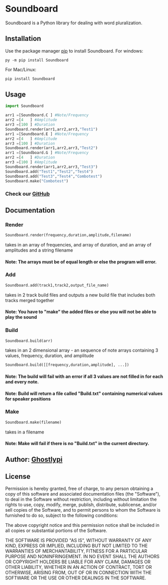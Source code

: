 
# Soundboard

Soundboard is a Python library for dealing with word pluralization.

## Installation

Use the package manager [pip](https://pip.pypa.io/en/stable/) to install Soundboard.
For windows:

```batch
py -m pip install Soundboard
```
For Mac/Linux:
```bash
pip install Soundboard
```

## Usage

```python
import Soundboard

arr1 =[Soundboard.C ] #Note/Frequency
arr2 =[4   ] #Amplitude
arr3 =[100 ] #Duration
Soundboard.render(arr1,arr2,arr3,"Test1")
arr1 =[Soundboard.E ] #Note/Frequency
arr2 =[4   ] #Amplitude
arr3 =[100 ] #Duration
Soundboard.render(arr1,arr2,arr3,"Test2")
arr1 =[Soundboard.G ] #Note/Frequency
arr2 =[4   ] #Duration
arr3 =[100 ] #Amplitude
Soundboard.render(arr1,arr2,arr3,"Test3")
Soundboard.add("Test1","Test2","Test4")
Soundboard.add("Test3","Test4","Combotest")
Soundboard.make("Combotest")
```
### Check our [GitHub](https://github.com/ghostlypi/Soundboard)
## Documentation

### Render
```python
Soundboard.render(frequency,duration,amplitude,filename)
```
takes in an array of frequencies, and array of duration, and an array of amplitudes and a string filename
#### Note: The arrays must be of equal length or else the program will error.

### Add
```python
Soundboard.add(track1,track2,output_file_name)
```
takes in 2 track build files and outputs a new build file that includes both tracks merged together
#### Note: You have to "make" the added files or else you will not be able to play the sound
### Build
```python
Soundboard.build(arr)
```
takes in an 2 dimensional array - an sequence of note arrays containing 3 values, frequency, duration, and amplitude
```python
Soundboard.build([[frequency,duration,amplitude], ...])
```

#### Note: The build will fail with an error if all 3 values are not filled in for each and every note.
#### Note: Build will return a file called "Build.txt" containing numerical values for speaker positions

### Make
```python
Soundboard.make(filename)
```
takes in a filename
#### Note: Make will fail if there is no "Build.txt" in the current directory.

## Author: [Ghostlypi](parthiyer.com)

## License
Permission is hereby granted, free of charge, to any person obtaining a copy
of this software and associated documentation files (the "Software"), to deal
in the Software without restriction, including without limitation the rights
to use, copy, modify, merge, publish, distribute, sublicense, and/or sell
copies of the Software, and to permit persons to whom the Software is
furnished to do so, subject to the following conditions:

The above copyright notice and this permission notice shall be included in all
copies or substantial portions of the Software.

THE SOFTWARE IS PROVIDED "AS IS", WITHOUT WARRANTY OF ANY KIND, EXPRESS OR
IMPLIED, INCLUDING BUT NOT LIMITED TO THE WARRANTIES OF MERCHANTABILITY,
FITNESS FOR A PARTICULAR PURPOSE AND NONINFRINGEMENT. IN NO EVENT SHALL THE
AUTHORS OR COPYRIGHT HOLDERS BE LIABLE FOR ANY CLAIM, DAMAGES OR OTHER
LIABILITY, WHETHER IN AN ACTION OF CONTRACT, TORT OR OTHERWISE, ARISING FROM,
OUT OF OR IN CONNECTION WITH THE SOFTWARE OR THE USE OR OTHER DEALINGS IN THE
SOFTWARE.
